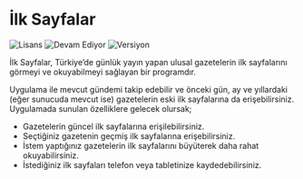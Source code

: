 # İlk Sayfalar

<img src="https://img.shields.io/badge/Lisans-GPL-blue.svg?style=flat" alt="Lisans" /> <img src="https://img.shields.io/badge/Durum-Devam Ediyor-yellow.svg?style=flat" alt="Devam Ediyor" /> <img src="https://img.shields.io/badge/Versiyon-1.4-green.svg?style=flat" alt="Versiyon" />

İlk Sayfalar, Türkiye’de günlük yayın yapan ulusal gazetelerin ilk sayfalarını görmeyi ve okuyabilmeyi sağlayan bir programdır.

Uygulama ile mevcut gündemi takip edebilir ve önceki gün, ay ve yıllardaki (eğer sunucuda mevcut ise) gazetelerin eski ilk sayfalarına da erişebilirsiniz. Uygulamada sunulan özelliklere gelecek olursak;

 * Gazetelerin güncel ilk sayfalarına erişilebilirsiniz.
 * Seçtiğiniz gazetenin geçmiş ilk sayfalarına erişebilirsiniz.
 * İstem yaptığınız gazetelerin ilk sayfalarını büyüterek daha rahat okuyabilirsiniz.
 * İstediğiniz ilk sayfaları telefon veya tabletinize kaydedebilirsiniz.
